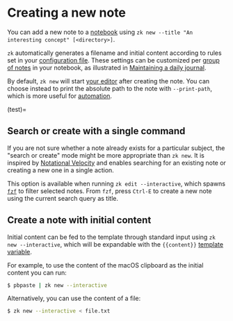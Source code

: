 # Creating a new note

You can add a new note to a [notebook](notebook.md) using
`zk new --title "An interesting concept" [<directory>]`.

`zk` automatically generates a filename and initial content according to rules
set in your [configuration file](../config/config.md). These settings can be customized
per [group of notes](../config/config-group.md) in your notebook, as illustrated in
[Maintaining a daily journal](../tips/daily-journal.md).

By default, `zk new` will start [your editor](../config/tool-editor.md) after creating the
note. You can choose instead to print the absolute path to the note with
`--print-path`, which is more useful for [automation](../tips/automation.md).

(test)=
## Search or create with a single command

If you are not sure whether a note already exists for a particular subject, the
"search or create" mode might be more appropriate than `zk new`. It is inspired
by [Notational Velocity](https://notational.net/) and enables searching for an
existing note or creating a new one in a single action.

This option is available when running `zk edit --interactive`, which spawns
[`fzf`](../config/tool-fzf.md) to filter selected notes. From `fzf`, press `Ctrl-E` to
create a new note using the current search query as title.

## Create a note with initial content

Initial content can be fed to the template through standard input using
`zk new --interactive`, which will be expandable with the `{{content}}`
[template variable](template-creation.md).

For example, to use the content of the macOS clipboard as the initial content
you can run:

```sh
$ pbpaste | zk new --interactive
```

Alternatively, you can use the content of a file:

```sh
$ zk new --interactive < file.txt
```
